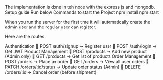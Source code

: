 The implementation is done in teh node with the express js and mongodb.
Setup guide
Run below Commands to start the Project
npm install
npm start



When you run the server for the first time it will automatically create the admin user and the regular user can register.

Here are the routes

Authentication
🔹 POST /auth/signup → Register user
🔹 POST /auth/login → Get JWT
Product Management
🔹 POST /products → Add new product (Admin only)
🔹 GET /products → Get list of products
Order Management
🔹 POST /orders → Place an order
🔹 GET /orders → View all user orders
🔹 PATCH /orders/:id/status → Update order status (Admin)
🔹 DELETE /orders/:id → Cancel order (before shipment)